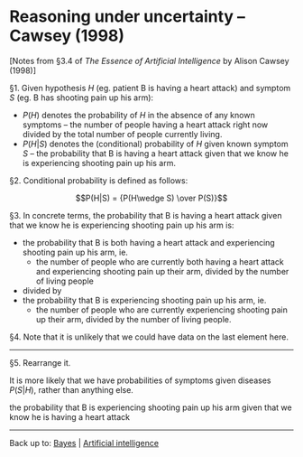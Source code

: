 # Reasoning under uncertainty – Cawsey (1998)

\[Notes from §3.4 of *The Essence of Artificial Intelligence* by Alison Cawsey (1998)\]

§1. Given hypothesis $H$ (eg. patient B is having a heart attack) and symptom $S$ (eg. B has shooting pain up his arm):
- $P(H)$ denotes the probability of $H$ in the absence of any known symptoms – the number of people having a heart attack right now divided by the total number of people currently living.
- $P(H|S)$ denotes the (conditional) probability of $H$ given known symptom $S$ – the probability that B is having a heart attack given that we know he is experiencing shooting pain up his arm.

§2. Conditional probability is defined as follows:

$$P(H|S) = {P(H\wedge S) \over P(S)}$$

§3. In concrete terms, the probability that B is having a heart attack given that we know he is experiencing shooting pain up his arm is: 
- the probability that B is both having a heart attack and experiencing shooting pain up his arm, ie.
  - the number of people who are currently both having a heart attack and experiencing shooting pain up their arm, divided by the number of living people
- divided by
- the probability that B is experiencing shooting pain up his arm, ie.
  - the number of people who are currently experiencing shooting pain up their arm, divided by the number of living people.

§4. Note that it is unlikely that we could have data on the last element here.

----

§5. Rearrange it.

It is more likely that we have probabilities of symptoms given diseases $P(S|H)$, rather than anything else.

the probability that B is experiencing shooting pain up his arm given that we know he is having a heart attack



----

Back up to: [Bayes](index.md) | [Artificial intelligence](../index.md)
